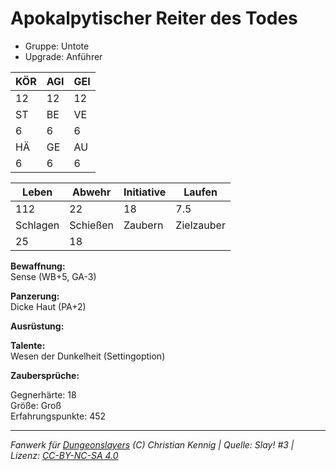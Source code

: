 # Apokalpytischer Reiter des Todes  
- Gruppe: Untote  
- Upgrade: Anführer  

| KÖR | AGI | GEI |  
| --- | --- | --- |  
| 12  | 12  | 12  |
| ST  | BE  | VE  |  
| 6   | 6   | 6   |
| HÄ  | GE  | AU  |  
| 6   | 6   | 6   |


| Leben    | Abwehr   | Initiative | Laufen     |
| -------- | -------- | ---------- | ---------- |
| 112      | 22       | 18         | 7.5        |
| Schlagen | Schießen | Zaubern    | Zielzauber |
| 25       | 18       |            |            |

**Bewaffnung:**  
Sense (WB+5, GA-3)

**Panzerung:**  
Dicke Haut (PA+2)

**Ausrüstung:**  


**Talente:**  
Wesen der Dunkelheit (Settingoption)

**Zaubersprüche:**  


Gegnerhärte: 18  
Größe: Groß  
Erfahrungspunkte: 452  



___
*Fanwerk für [Dungeonslayers](https://www.dungeonslayers.net/) (C) Christian Kennig | Quelle: Slay! #3 | Lizenz: [CC-BY-NC-SA 4.0](https://creativecommons.org/licenses/by-nc-sa/4.0/deed.de)*